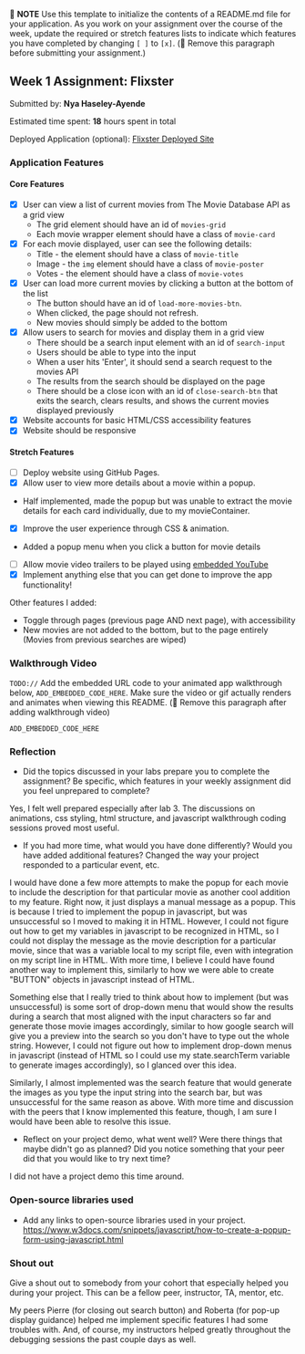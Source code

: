 📝 **NOTE** Use this template to initialize the contents of a README.md file for your application. As you work on your assignment over the course of the week, update the required or stretch features lists to indicate which features you have completed by changing `[ ]` to `[x]`. (🚫 Remove this paragraph before submitting your assignment.)

## Week 1 Assignment: Flixster

Submitted by: **Nya Haseley-Ayende**

Estimated time spent: **18** hours spent in total

Deployed Application (optional): [Flixster Deployed Site](ADD_LINK_HERE)

### Application Features

#### Core Features

- [x] User can view a list of current movies from The Movie Database API as a grid view
  - The grid element should have an id of `movies-grid`
  - Each movie wrapper element should have a class of `movie-card`
- [x] For each movie displayed, user can see the following details:
  - Title - the element should have a class of `movie-title`
  - Image - the `img` element should have a class of `movie-poster`
  - Votes - the element should have a class of `movie-votes`
- [x] User can load more current movies by clicking a button at the bottom of the list
  - The button should have an id of `load-more-movies-btn`.
  - When clicked, the page should not refresh.
  - New movies should simply be added to the bottom
- [x] Allow users to search for movies and display them in a grid view
  - There should be a search input element with an id of `search-input`
  - Users should be able to type into the input
  - When a user hits 'Enter', it should send a search request to the movies API
  - The results from the search should be displayed on the page
  - There should be a close icon with an id of `close-search-btn` that exits the search, clears results, and shows the current movies displayed previously
- [x] Website accounts for basic HTML/CSS accessibility features
- [x] Website should be responsive

#### Stretch Features

- [ ] Deploy website using GitHub Pages.
- [x] Allow user to view more details about a movie within a popup.
* Half implemented, made the popup but was unable to extract the movie details for each card individually, due to my movieContainer.
- [x] Improve the user experience through CSS & animation.
* Added a popup menu when you click a button for movie details
- [ ] Allow movie video trailers to be played using [embedded YouTube](https://support.google.com/youtube/answer/171780?hl=en)
- [x] Implement anything else that you can get done to improve the app functionality!

Other features I added:
* Toggle through pages (previous page AND next page), with accessibility
* New movies are not added to the bottom, but to the page entirely (Movies from previous searches are wiped)

### Walkthrough Video

`TODO://` Add the embedded URL code to your animated app walkthrough below, `ADD_EMBEDDED_CODE_HERE`. Make sure the video or gif actually renders and animates when viewing this README. (🚫 Remove this paragraph after adding walkthrough video)

`ADD_EMBEDDED_CODE_HERE`

### Reflection

- Did the topics discussed in your labs prepare you to complete the assignment? Be specific, which features in your weekly assignment did you feel unprepared to complete?

Yes, I felt well prepared especially after lab 3. The discussions on animations, css styling, html structure, and javascript walkthrough coding sessions proved most useful.

- If you had more time, what would you have done differently? Would you have added additional features? Changed the way your project responded to a particular event, etc.
  
I would have done a few more attempts to make the popup for each movie to include the description for that particular movie as another cool addition to my feature. Right now, it just displays a manual message as a popup. This is because I tried to implement the popup in javascript, but was unsuccessful so I moved to making it in HTML. However, I could not figure out how to get my variables in javascript to be recognized in HTML, so I could not display the message as the movie description for a particular movie, since that was a variable local to my script file, even with integration on my script line in HTML. With more time, I believe I could have found another way to implement this, similarly to how we were able to create "BUTTON" objects in javascript instead of HTML.

Something else that I really tried to think about how to implement (but was unsuccessful) is some sort of drop-down menu that would show the results during a search that most aligned with the input characters so far and generate those movie images accordingly, similar to how google search will give you a preview into the search so you don't have to type out the whole string. However, I could not figure out how to implement drop-down menus in javascript (instead of HTML so I could use my state.searchTerm variable to generate images accordingly), so I glanced over this idea.

Similarly, I almost implemented was the search feature that would generate the images as you type the input string into the search bar, but was unsuccessful for the same reason as above. With more time and discussion with the peers that I know implemented this feature, though, I am sure I would have been able to resolve this issue.

- Reflect on your project demo, what went well? Were there things that maybe didn't go as planned? Did you notice something that your peer did that you would like to try next time?

I did not have a project demo this time around.

### Open-source libraries used

- Add any links to open-source libraries used in your project.
https://www.w3docs.com/snippets/javascript/how-to-create-a-popup-form-using-javascript.html


### Shout out

Give a shout out to somebody from your cohort that especially helped you during your project. This can be a fellow peer, instructor, TA, mentor, etc.

My peers Pierre (for closing out search button) and Roberta (for pop-up display guidance) helped me implement specific features I had some troubles with. And, of course, my instructors helped greatly throughout the debugging sessions the past couple days as well.